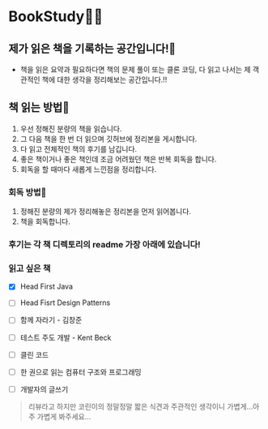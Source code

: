 # BookStudy🙋‍♂️
## 제가 읽은 책을 기록하는 공간입니다!📝
- 책을 읽은 요약과 필요하다면 책의 문제 풀이 또는 클론 코딩, 다 읽고 나서는 제 객관적인 책에 대한 생각을 정리해보는 공간입니다.!!
## 책 읽는 방법📖
1. 우선 정해진 분량의 책을 읽습니다.
2. 그 다음 책을 한 번 더 읽으며 깃허브에 정리본을 게시합니다.
3. 다 읽고 전체적인 책의 후기를 남깁니다.
4. 좋은 책이거나 좋은 책인데 조금 어려웠던 책은 반복 회독을 합니다.
5. 회독을 할 때마다 새롭게 느낀점을 정리합니다.
### 회독 방법🏃
1. 정해진 분량의 제가 정리해놓은 정리본을 먼저 읽어봅니다.
2. 책을 회독합니다.
### 후기는 각 책 디렉토리의 readme 가장 아래에 있습니다!

### 읽고 싶은 책
- [x] Head First Java
- [ ] Head Fisrt Design Patterns
- [ ] 함께 자라기 - 김창준
- [ ] 테스트 주도 개발 - Kent Beck
- [ ] 클린 코드
- [ ] 한 권으로 읽는 컴퓨터 구조와 프로그래밍
- [ ] 개발자의 글쓰기



> 리뷰라고 하지만 코린이의 정말정말 짧은 식견과 주관적인 생각이니 가볍게...아주 가볍게 봐주세요...
